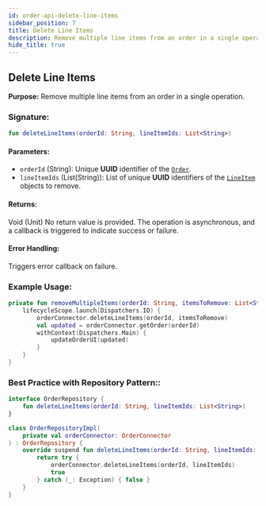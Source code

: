 ```yaml
---
id: order-api-delete-line-items
sidebar_position: 7
title: Delete Line Items
description: Remove multiple line items from an order in a single operation.
hide_title: true
---
```


## Delete Line Items

**Purpose:** Remove multiple line items from an order in a single operation.

### Signature:

```kotlin
fun deleteLineItems(orderId: String, lineItemIds: List<String>)
```

#### Parameters:
- `orderId` (String): Unique **UUID** identifier of the [`Order`](../models/models-order#order).
- `lineItemIds` (List(String)): List of unique **UUID** identifiers of the [`LineItem`](../models/models-order#lineitem) objects to remove.

#### Returns:
Void (Unit) No return value is provided. The operation is asynchronous, and a callback is triggered to indicate success or failure.

#### Error Handling:
Triggers error callback on failure.

### Example Usage:
```kotlin
private fun removeMultipleItems(orderId: String, itemsToRemove: List<String>) {
    lifecycleScope.launch(Dispatchers.IO) {
        orderConnector.deleteLineItems(orderId, itemsToRemove)
        val updated = orderConnector.getOrder(orderId)
        withContext(Dispatchers.Main) {
            updateOrderUI(updated)
        }
    }
}
```

### Best Practice with Repository Pattern::
```kotlin
interface OrderRepository {
    fun deleteLineItems(orderId: String, lineItemIds: List<String>)
}

class OrderRepositoryImpl(
    private val orderConnector: OrderConnector
) : OrderRepository {
    override suspend fun deleteLineItems(orderId: String, lineItemIds: List<String>): Boolean {
        return try {
            orderConnector.deleteLineItems(orderId, lineItemIds)
            true
        } catch (_: Exception) { false }
    }
}
```